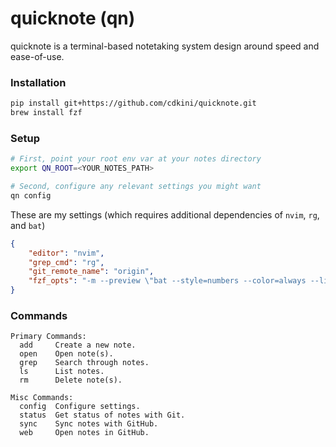 # quicknote (qn)
quicknote is a terminal-based notetaking system design around speed and ease-of-use.


### Installation
```bash
pip install git+https://github.com/cdkini/quicknote.git
brew install fzf
```

### Setup
```bash
# First, point your root env var at your notes directory
export QN_ROOT=<YOUR_NOTES_PATH>
```
```bash
# Second, configure any relevant settings you might want
qn config
```

These are my settings (which requires additional dependencies of `nvim`, `rg`, and `bat`)
```json
{
    "editor": "nvim",
    "grep_cmd": "rg",
    "git_remote_name": "origin",
    "fzf_opts": "-m --preview \"bat --style=numbers --color=always --line-range :500 {}\""
}
```

### Commands
```
Primary Commands:
  add     Create a new note.
  open    Open note(s).
  grep    Search through notes.
  ls      List notes.
  rm      Delete note(s).

Misc Commands:
  config  Configure settings.
  status  Get status of notes with Git.
  sync    Sync notes with GitHub.
  web     Open notes in GitHub.
```
